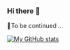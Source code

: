 ### Hi there 👋

<!--
**Li0329/Li0329** is a ✨ _special_ ✨ repository because its `README.md` (this file) appears on your GitHub profile.

Here are some ideas to get you started:

- 🔭 I’m currently working on ...
- 🌱 I’m currently learning ...
- 👯 I’m looking to collaborate on ...
- 🤔 I’m looking for help with ...
- 💬 Ask me about ...
- 📫 How to reach me: ...
- 😄 Pronouns: ...
- ⚡ Fun fact: ...
-->
🌱To be continued ...


[![My GitHub stats](https://github-readme-stats.vercel.app/api?username=li0329)](https://github.com/anuraghazra/github-readme-stats)
